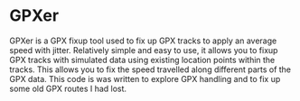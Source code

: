 GPXer
=====

GPXer is a GPX fixup tool used to fix up GPX tracks to apply an average speed
with jitter. Relatively simple and easy to use, it allows you to fixup GPX
tracks with simulated data using existing location points within the tracks.
This allows you to fix the speed travelled along different parts of the GPX 
data. This code is was written to explore GPX handling and to fix up some
old GPX routes I had lost.
